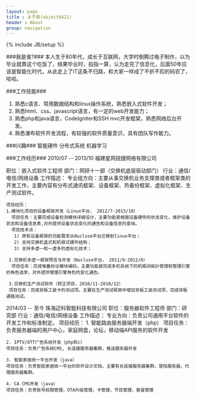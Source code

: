 ```yaml
---
layout: page
title : 关于我(object8421)
header : About
group: navigation
---
```

{% include JB/setup %}

###我是谁?###
本人生于80年代，成长于互联网，大学时倒腾过电子制作，以为毕业就靠这个吃饭了，结果毕业时，掐指一算，认为走完了信息化，后面50年应该是智能化时代，从此走上了IT这条不归路，和大家一样成了不折不扣的码农了，哈哈。


###工作技能###
1. 熟悉c语言、常用数据结构和linux操作系统，熟悉嵌入式软件开发；
2. 熟悉html、css、javascript语言，有一定的web开发能力；
3. 熟悉php和java语言，CodeIgniter和SSH mvc开发框架，熟悉网络后台开发。
3. 熟悉瀑布软件开发流程，有较强的软件质量意识，具有团队写作能力。


###兴趣###
智能硬件 分布式系统 机器学习

###工作经历###
2010/07 -- 2013/10 福建星网锐捷网络有限公司

职位：嵌入式软件工程师
部门：网研十一部（交换机底层驱动部门）
行业：通信/电信/网络设备
工作描述：
    专业组方向：主要从事交换机业务支撑类或者框架类的开发工作，主要内容有分布式通讯框架、设备框架、热备份框架、虚拟化框架、生产测试软件。

    项目经历：
    1.模块化项目的设备框架开发（Linux平台， 2012/7-2013/10）
      项目任务：主要完成设备检测模块详细设计，主要功能是根据设备硬件的状态变化，维护设备状态和设备信息表,对外提供设备状态变化的通告和设备信息的查询。
      项目技术点：
       1) 原有设备框架的功能需求从Nucluse平台迁移到linux平台；
       2) 支持交换机盒式和机框式硬件结构；
       3) 支持多虚一和一虚多的虚拟化技术；

     2.交换机多虚一框架预言与开发（Nucluse平台， 2011/9-2012/6） 
      项目任务：完成堆叠协议模块编码，主要功能是完成多机系统下的机框间拓扑管理和管理引擎的角色选举，对外提供管理引擎角色的变化通告。

     3.交换机生产测试软件（转正项目，2010/11-2010/12）
     项目任务：完成背板工装卡的测试项。主要在生产测试框架中增加背板工装测试项，完成背板通路测试。
 
    
2014/03 -- 至今  珠海迈科智能科技有限公司
职位：服务器软件工程师
部门：研究部
行业：通信/电信/网络设备
工作描述：
    专业方向：负责公司通用平台软件的开发工作和标准制定。
    项目经历：
    1. 智能路由服务器端开发（php）
    项目任务：负责服务器端的用户中心，家庭网盘，论坛，移动端API服务的软件开发

    2. IPTV/OTT广告系统开发（php和c）
    项目任务：负责广告系统CMS, 长连接服务器集群，推送服务器开发

    3. 智能家居统一平台开发（java）
    项目任务：负责智能家居统一平台的软件设计文档，主要有长连接服务器集群，登陆服务器，代理服务器集群。

    4. CA CMS开发（java）
    项目任务：负责账号权限管理，OTA升级管理，卡管理，节目管理，套餐管理

